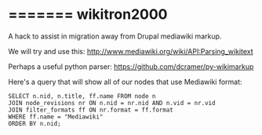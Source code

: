 =======
wikitron2000
============

A hack to assist in migration away from Drupal mediawiki markup.

We will try and use this:
http://www.mediawiki.org/wiki/API:Parsing_wikitext

Perhaps a useful python parser:
https://github.com/dcramer/py-wikimarkup

Here's a query that will show all of our nodes that use Mediawiki format:
```
SELECT n.nid, n.title, ff.name FROM node n 
JOIN node_revisions nr ON n.nid = nr.nid AND n.vid = nr.vid 
JOIN filter_formats ff ON nr.format = ff.format 
WHERE ff.name = "Mediawiki" 
ORDER BY n.nid;
```
